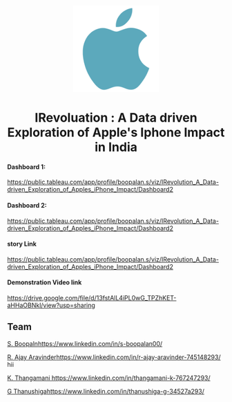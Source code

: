 <center >
    <img 
src="Asserts/apple-logo-svgrepo-com.svg" 
alt="Irevoluation"
height="200px"
width="200px"
>

  <h1> IRevoluation : A Data  driven Exploration of Apple's Iphone Impact in India </h1>

</center>






#### Dashboard 1:
https://public.tableau.com/app/profile/boopalan.s/viz/IRevolution_A_Data-driven_Exploration_of_Apples_iPhone_Impact/Dashboard2
#### Dashboard 2:
https://public.tableau.com/app/profile/boopalan.s/viz/IRevolution_A_Data-driven_Exploration_of_Apples_iPhone_Impact/Dashboard2
#### story Link
https://public.tableau.com/app/profile/boopalan.s/viz/IRevolution_A_Data-driven_Exploration_of_Apples_iPhone_Impact/Dashboard2
#### Demonstration Video link
https://drive.google.com/file/d/13fstAlL4iPL0wG_TPZhKET-aHHaOBNkl/view?usp=sharing







## Team
[S. Boopaln](https://www.linkedin.com/in/s-boopalan00/)https://www.linkedin.com/in/s-boopalan00/

[R. Ajay Aravinder](https://www.linkedin.com/in/r-ajay-aravinder-745148293/)https://www.linkedin.com/in/r-ajay-aravinder-745148293/
<a herf="https://www.linkedin.com/in/s-boopalan00/">hii</a>
 
[K. Thangamani ](https://www.linkedin.com/in/thangamani-k-767247293/)https://www.linkedin.com/in/thangamani-k-767247293/
 
[G Thanushiga](https://www.linkedin.com/in/thanushiga-g-34527a293/)https://www.linkedin.com/in/thanushiga-g-34527a293/ 





